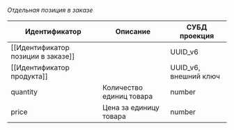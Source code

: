 *Отдельная позиция в заказе*

| Идентификатор                      | Описание                 | СУБД проекция         |
| ---------------------------------- | ------------------------ | --------------------- |
| [[Идентификатор позиции в заказе]] |                          | UUID_v6               |
| [[Идентификатор продукта]]         |                          | UUID_v6, внешний ключ |
| quantity                           | Количество единиц товара | number                |
| price                              | Цена за единицу товара   | number                |

